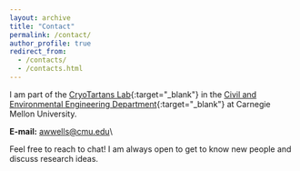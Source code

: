 ```yaml
---
layout: archive
title: "Contact"
permalink: /contact/
author_profile: true
redirect_from: 
  - /contacts/
  - /contacts.html
---
```


I am part of the [CryoTartans Lab](https://www.cmu.edu/cee/cryotartans/index.html){:target="_blank"} in the [Civil and Environmental Engineering Department](https://cee.engineering.cmu.edu/){:target="_blank"} at Carnegie Mellon University.

**E-mail:** [awwells@cmu.edu](mailto:awwells@cmu.ed)\

Feel free to reach to chat! I am always open to get to know new people and discuss research ideas.
